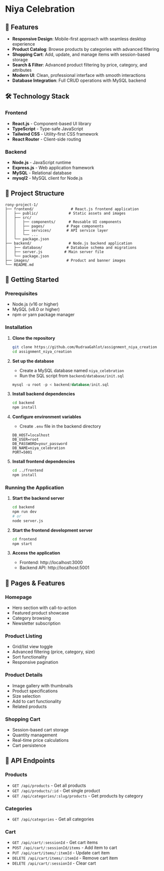 # Niya Celebration 


## 🌟 Features

- **Responsive Design**: Mobile-first approach with seamless desktop experience
- **Product Catalog**: Browse products by categories with advanced filtering
- **Shopping Cart**: Add, update, and manage items with session-based storage
- **Search & Filter**: Advanced product filtering by price, category, and attributes
- **Modern UI**: Clean, professional interface with smooth interactions
- **Database Integration**: Full CRUD operations with MySQL backend

## 🛠️ Technology Stack

### Frontend
- **React.js** - Component-based UI library
- **TypeScript** - Type-safe JavaScript
- **Tailwind CSS** - Utility-first CSS framework
- **React Router** - Client-side routing

### Backend
- **Node.js** - JavaScript runtime
- **Express.js** - Web application framework
- **MySQL** - Relational database
- **mysql2** - MySQL client for Node.js

## 📁 Project Structure

```
rony-project-1/
├── frontend/                 # React.js frontend application
│   ├── public/              # Static assets and images
│   ├── src/
│   │   ├── components/      # Reusable UI components
│   │   ├── pages/          # Page components
│   │   ├── services/       # API service layer
│   │   └── ...
│   └── package.json
├── backend/                 # Node.js backend application
│   ├── database/           # Database schema and migrations
│   ├── server.js          # Main server file
│   └── package.json
├── images/                 # Product and banner images
└── README.md
```

## 🚀 Getting Started

### Prerequisites

- Node.js (v16 or higher)
- MySQL (v8.0 or higher)
- npm or yarn package manager

### Installation

1. **Clone the repository**
   ```bash
   git clone https://github.com/RudraaGahlot/assignment_niya_creation
   cd assignment_niya_creation
   ```

2. **Set up the database**
   - Create a MySQL database named `niya_celebration`
   - Run the SQL script from `backend/database/init.sql`
   ```sql
   mysql -u root -p < backend/database/init.sql
   ```

3. **Install backend dependencies**
   ```bash
   cd backend
   npm install
   ```

4. **Configure environment variables**
   - Create `.env` file in the backend directory
   ```env
   DB_HOST=localhost
   DB_USER=root
   DB_PASSWORD=your_password
   DB_NAME=niya_celebration
   PORT=5001
   ```

5. **Install frontend dependencies**
   ```bash
   cd ../frontend
   npm install
   ```

### Running the Application

1. **Start the backend server**
   ```bash
   cd backend
   npm run dev
   # or
   node server.js
   ```

2. **Start the frontend development server**
   ```bash
   cd frontend
   npm start
   ```

3. **Access the application**
   - Frontend: http://localhost:3000
   - Backend API: http://localhost:5001

## 📱 Pages & Features

### Homepage
- Hero section with call-to-action
- Featured product showcase
- Category browsing
- Newsletter subscription

### Product Listing
- Grid/list view toggle
- Advanced filtering (price, category, size)
- Sort functionality
- Responsive pagination

### Product Details
- Image gallery with thumbnails
- Product specifications
- Size selection
- Add to cart functionality
- Related products

### Shopping Cart
- Session-based cart storage
- Quantity management
- Real-time price calculations
- Cart persistence

## 🔧 API Endpoints

### Products
- `GET /api/products` - Get all products
- `GET /api/products/:id` - Get single product
- `GET /api/categories/:slug/products` - Get products by category

### Categories
- `GET /api/categories` - Get all categories

### Cart
- `GET /api/cart/:sessionId` - Get cart items
- `POST /api/cart/:sessionId/items` - Add item to cart
- `PUT /api/cart/items/:itemId` - Update cart item
- `DELETE /api/cart/items/:itemId` - Remove cart item
- `DELETE /api/cart/:sessionId` - Clear cart

